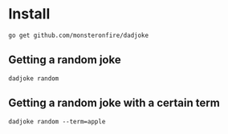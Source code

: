 # Install

```
go get github.com/monsteronfire/dadjoke
```

## Getting a random joke

```
dadjoke random
```

## Getting a random joke with a certain term

```
dadjoke random --term=apple
```
